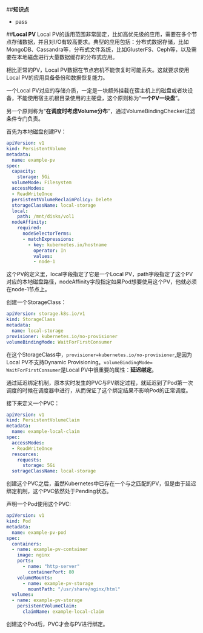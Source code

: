 ##**知识点**
- pass

##**Local PV**
Local PV的适用范围非常固定，比如高优先级的应用，需要在多个节点存储数据，并且对I/O有较高要求。典型的应用包括：分布式数据存储，比如MongoDB、Cassandra等，分布式文件系统，比如GlusterFS、Ceph等，以及需要在本地磁盘进行大量数据缓存的分布式应用。

相比正常的PV，Local PV数据在节点宕机不能恢复时可能丢失。这就要求使用Local PV的应用具备备份和数据恢复能力。

一个Local PV对应的存储介质，一定是一块额外挂载在宿主机上的磁盘或者块设备，不能使用宿主机根目录使用的主硬盘，这个原则称为“**一个PV一块盘**”。

另一个原则称为“**在调度时考虑Volume分布**”，通过VolumeBindingChecker过滤条件专门负责。

首先为本地磁盘创建PV：
```yaml
apiVersion: v1
kind: PersistentVolume
metadata:
  name: example-pv
spec:
  capacity:
    storage: 5Gi
  volumeMode: Filesystem
  accessModes:
  - ReadWriteOnce
  persistentVolumeReclaimPolicy: Delete
  storageClassName: local-storage
  local:
    path: /mnt/disks/vol1
  nodeAffinity:
    required:
      nodeSelectorTerms:
      - matchExpressions:
        - key: kubernetes.io/hostname
          operator: In
          values:
          - node-1
```
这个PV的定义里，local字段指定了它是一个Local PV，path字段指定了这个PV对应的本地磁盘路径，nodeAffinity字段指定如果Pod想要使用这个PV，他就必须在node-1节点上。

创建一个StorageClass：
```yaml
apiVersion: storage.k8s.io/v1
kind: StorageClass
metadata:
  name: local-storage
provisioner: kubernetes.io/no-provisioner
volumeBindingMode: WaitForFirstConsumer
```

在这个StorageClass中，`provisioner=kubernetes.io/no-provisioner`,是因为Local PV不支持Dynamic Provisioning。`volumeBindingMode= WaitForFirstConsumer`是Local PV中很重要的属性：**延迟绑定**。

通过延迟绑定机制，原本实时发生的PVC与PV绑定过程，就延迟到了Pod第一次调度的时候在调度器中进行，从而保证了这个绑定结果不影响Pod的正常调度。

接下来定义一个PVC：
```yaml
apiVersion: v1
kind: PersistentVolumeClaim
metadata:
  name: example-local-claim
spec:
  accessModes:
  - ReadWriteOnce
  resources:
    requests:
      storage: 5Gi
  sotrageClassName: local-storage
```

创建这个PVC之后，虽然Kubernetes中已存在一个与之匹配的PV，但是由于延迟绑定机制，这个PVC依然处于Pending状态。

声明一个Pod使用这个PVC:
```yaml
apiVersion: v1
kind: Pod
metadata:
  name: example-pv-pod
spec:
  containers:
  - name: example-pv-container
    image: nginx
    ports:
      - name: "http-server"
        containerPort: 80
    volumeMounts:
      - name: example-pv-storage
        mountPath: "/usr/share/nginx/html"
  volumes:
  - name: example-pv-storage
    persistentVolumeClaim:
      claimName: example-local-claim
```
创建这个Pod后，PVC才会与PV进行绑定。